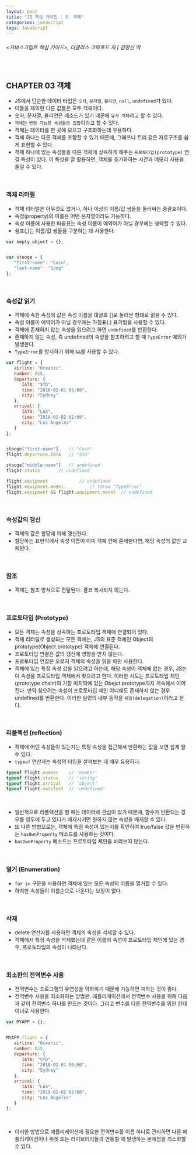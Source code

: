 ```yaml
---
layout: post
title: "JS 핵심 가이드 - 3. 객체"
categories: javascript
tags: JavaScript
---
```


###### \<자바스크립트 핵심 가이드>, 더글라스 크락포드 저 | 김명신 역

<br>

## CHAPTER 03 객체

- JS에서 단순한 데이터 타입은 `숫자`, `문자열`, `불리언`, `null`, `undefined`가 있다.
- 이들을 제외한 다른 값들은 모두 객체이다.
- 숫자, 문자열, 불리언은 메소드가 있기 때문에 `유사 객체`라고 할 수 있다.
- `객체`는 `변형 가능한 속성들의 집합`이라고 할 수 있다.
- 객체는 데이터를 한 곳에 모으고 구조화하는데 유용하다.
- 객체 하나는 다른 객체를 포함할 수 있기 때문에, 그래프나 트리 같은 자료구조를 쉽게 표현할 수 있다.
- 객체 하나에 있는 속성들을 다른 객체에 상속하게 해주는 `프로토타입(prototype)` 연결 특성이 있다. 이 특성을 잘 활용하면, 객체를 초기화하는 시간과 메모리 사용을 줄일 수 있다.

<br>

### 객체 리터럴

- 객체 리터럴은 아무것도 없거나, 하나 이상의 이름/값 쌍들을 둘러싸는 중괄호이다.
- 속성(property)의 이름은 어떤 문자열이라도 가능하다.
- 속성 이름에 사용한 따옴표는 속성 이름이 예약어가 아닐 경우에는 생략할 수 있다.
- 쉼표(,)는 이름/값 쌍들을 구분하는 데 사용한다.

```javascript
var empty_object = {};


var stooge = {
   "first-name": "Coco",
   "last-name": "Song"
};
```

<br>

### 속성값 읽기

- 객체에 속한 속성의 값은 속성 이름을 대괄호 []로 둘러싼 형태로 읽을 수 있다.
- 속성 이름이 예약어가 아닐 경우에는 마침표(.) 표기법을 사용할 수 있다.
- 객체에 존재하지 않는 속성을 읽으려고 하면 `undefined`를 반환한다.
- 존재하지 않는 속성, 즉 undefined의 속성을 참조하려고 할 때 `TypeError` 예외가 발생한다.
- `TypeError`를 방지하기 위해 `&&`를 사용할 수 있다.

```javascript
var flight = {
   airline: "Oceanic",
   number: 815,
   departure: {
      IATA: "SYD",
      time: "2018-02-01 06:00",
      city: "Sydney"
   },
   arrival: {
      IATA: "LAX",
      time: "2018-02-02 02:00",
      city: "Los Angeles"
   }
};


stooge["first-name"]	// "Coco"
flight.departure.IATA	// "SYD"

stooge["middle-name"]	// undefined
flight.status		// undefined

flight.equipment			// undefined
flight.equipment.model			// throw "TypeError"
flight.equipment && flight.equipment.model	// undefined
```

<br>

### 속성값의 갱신

- 객체의 값은 할당에 의해 갱신한다.
- 할당하는 표현식에서 속성 이름이 이미 객체 안에 존재한다면, 해당 속성의 값만 교체된다.

<br>

### 참조

- 객체는 참조 방식으로 전달된다. 결코 복사되지 않는다.

<br>

### 프로토타입 (Prototype)

- 모든 객체는 속성을 상속하는 프로토타입 객체에 연결되어 있다.
- 객체 리터럴로 생성되는 모든 객체는, JS의 표준 객체인 Object의 prototype(Object.prototype) 객체에 연결된다.
- 프로토타입 연결은 값의 갱신에 영향을 받지 않는다.
- 프로토타입 연결은 오로지 객체의 속성을 읽을 때만 사용한다.
- 객체에 있는 특정 속성 값을 읽으려고 하는데, 해당 속성이 객체에 없는 경우, JS는 이 속성을 프로토타입 객체에서 찾으려고 한다. 이러한 시도는 프로토타입 체인(prototype chain)의 가장 마지막에 있는 Obejct.prototype까지 계속해서 이어진다. 만약 찾으려는 속성이 프로토타입 체인 어디에도 존재하지 않는 경우 undefined를 반환한다. 이러한 일련의 내부 동작을 `위임(delegation)`이라고 한다.

<br>

### 리플렉션 (reflection)

- 객체에 어떤 속성들이 있는지는 특정 속성을 접근해서 반환하는 값을 보면 쉽게 알 수 있다.
- `typeof` 연산자는 속성의 타입을 살펴보는 데 매우 유용하다.

```javascript
typeof flight.number	// 'number'
typeof flight.status	// 'string'
typeof flight.arrival	// 'object'
typeof flight.manifest	// 'undefined'
```

<br>

- 일반적으로 리플렉션을 할 때는 데이터에 관심이 있기 때문에, 함수가 반환되는 경우를 염두에 두고 있다가 배제시키면 원하지 않는 속성을 배제할 수 있다.
- 또 다른 방법으로는, 객체에 특정 속성이 있는지를 확인하여 true/false 값을 반환하는 `hasOwnProperty` 메소드를 사용하는 것이다.
- `hasOwnProperty` 메소드는 프로토타입 체인을 바라보지 않는다.

<br>

### 열거 (Enumeration)

- `for in` 구문을 사용하면 객체에 있는 모든 속성의 이름을 열거할 수 있다.
- 하지만 속성들이 이름순으로 나온다는 보장이 없다.

<br>

### 삭제

- delete 연산자를 사용하면 객체의 속성을 삭제할 수 있다.
- 객체에서 특정 속성을 삭제했는데 같은 이름의 속성이 프로토타입 체인에 있는 경우, 프로토타입의 속성이 나타난다.

<br>

### 최소한의 전역변수 사용

- 전역변수는 프로그램의 유연성을 약화하기 때문에 가능하면 피하는 것이 좋다.
- 전역변수 사용을 최소화하는 방법은, 애플리케이션에서 전역변수 사용을 위해 다음과 같이 전역변수 하나를 만드는 것이다. 그리고 변수를 다른 전역변수를 위한 컨테이너로 사용한다.

```javascript
var MYAPP = {};


MYAPP.flight = {
   airline: "Oceanic",
   number: 815,
   departure: {
      IATA: "SYD",
      time: "2018-02-01 06:00",
      city: "Sydney"
   },
   arrival: {
      IATA: "LAX",
      time: "2018-02-02 02:00",
      city: "Los Angeles"
   }
};
```

<br>

- 이러한 방법으로 애플리케이션에 필요한 전역변수를 이름 하나로 관리하면 다른 애플리케이션이나 위젯 또는 라이브러리들과 연동할 때 발생하는 문제점을 최소화할 수 있다.

<br>

